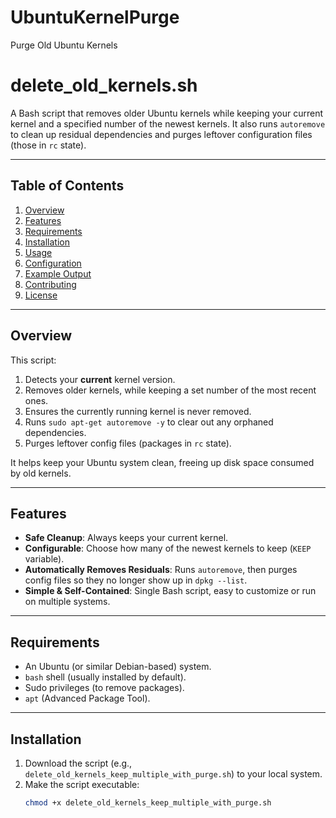 # UbuntuKernelPurge
Purge Old Ubuntu Kernels

# delete_old_kernels.sh

A Bash script that removes older Ubuntu kernels while keeping your current kernel and a specified number of the newest kernels. It also runs `autoremove` to clean up residual dependencies and purges leftover configuration files (those in `rc` state).

---

## Table of Contents

1. [Overview](#overview)  
2. [Features](#features)  
3. [Requirements](#requirements)  
4. [Installation](#installation)  
5. [Usage](#usage)  
6. [Configuration](#configuration)  
7. [Example Output](#example-output)  
8. [Contributing](#contributing)  
9. [License](#license)  

---

## Overview

This script:

1. Detects your **current** kernel version.  
2. Removes older kernels, while keeping a set number of the most recent ones.  
3. Ensures the currently running kernel is never removed.  
4. Runs `sudo apt-get autoremove -y` to clear out any orphaned dependencies.  
5. Purges leftover config files (packages in `rc` state).

It helps keep your Ubuntu system clean, freeing up disk space consumed by old kernels.

---

## Features

- **Safe Cleanup**: Always keeps your current kernel.  
- **Configurable**: Choose how many of the newest kernels to keep (`KEEP` variable).  
- **Automatically Removes Residuals**: Runs `autoremove`, then purges config files so they no longer show up in `dpkg --list`.  
- **Simple & Self-Contained**: Single Bash script, easy to customize or run on multiple systems.

---

## Requirements

- An Ubuntu (or similar Debian-based) system.  
- `bash` shell (usually installed by default).  
- Sudo privileges (to remove packages).  
- `apt` (Advanced Package Tool).

---

## Installation

1. Download the script (e.g., `delete_old_kernels_keep_multiple_with_purge.sh`) to your local system.  
2. Make the script executable:  
   ```bash
   chmod +x delete_old_kernels_keep_multiple_with_purge.sh

